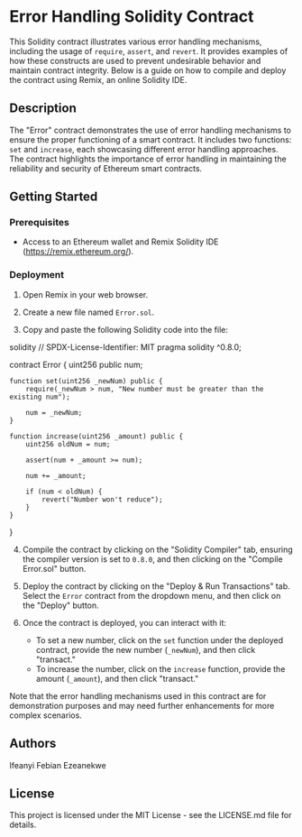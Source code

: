 # Error Handling Solidity Contract

This Solidity contract illustrates various error handling mechanisms, including the usage of `require`, `assert`, and `revert`. It provides examples of how these constructs are used to prevent undesirable behavior and maintain contract integrity. Below is a guide on how to compile and deploy the contract using Remix, an online Solidity IDE.

## Description

The "Error" contract demonstrates the use of error handling mechanisms to ensure the proper functioning of a smart contract. It includes two functions: `set` and `increase`, each showcasing different error handling approaches. The contract highlights the importance of error handling in maintaining the reliability and security of Ethereum smart contracts.

## Getting Started

### Prerequisites

- Access to an Ethereum wallet and Remix Solidity IDE (https://remix.ethereum.org/).

### Deployment

1. Open Remix in your web browser.

2. Create a new file named `Error.sol`.

3. Copy and paste the following Solidity code into the file:

solidity
// SPDX-License-Identifier: MIT
pragma solidity ^0.8.0;

contract Error {
    uint256 public num;

    function set(uint256 _newNum) public {
        require(_newNum > num, "New number must be greater than the existing num");
        
        num = _newNum;
    }
    
    function increase(uint256 _amount) public {
        uint256 oldNum = num;
        
        assert(num + _amount >= num);
        
        num += _amount;
        
        if (num < oldNum) {
            revert("Number won't reduce");
        }
    }
}


4. Compile the contract by clicking on the "Solidity Compiler" tab, ensuring the compiler version is set to `0.8.0`, and then clicking on the "Compile Error.sol" button.

5. Deploy the contract by clicking on the "Deploy & Run Transactions" tab. Select the `Error` contract from the dropdown menu, and then click on the "Deploy" button.

6. Once the contract is deployed, you can interact with it:
   - To set a new number, click on the `set` function under the deployed contract, provide the new number (`_newNum`), and then click "transact."
   - To increase the number, click on the `increase` function, provide the amount (`_amount`), and then click "transact."

Note that the error handling mechanisms used in this contract are for demonstration purposes and may need further enhancements for more complex scenarios.

## Authors

Ifeanyi Febian Ezeanekwe

## License

This project is licensed under the MIT License - see the LICENSE.md file for details.
